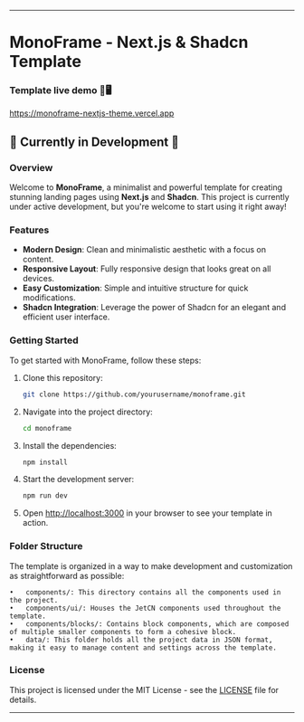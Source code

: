 
---

# MonoFrame - Next.js & Shadcn Template

### Template live demo 🔗🖥️
https://monoframe-nextjs-theme.vercel.app


## 🚧 Currently in Development 🚧

### Overview

Welcome to **MonoFrame**, a minimalist and powerful template for creating stunning landing pages using **Next.js** and **Shadcn**. This project is currently under active development, but you're welcome to start using it right away!

### Features

- **Modern Design**: Clean and minimalistic aesthetic with a focus on content.
- **Responsive Layout**: Fully responsive design that looks great on all devices.
- **Easy Customization**: Simple and intuitive structure for quick modifications.
- **Shadcn Integration**: Leverage the power of Shadcn for an elegant and efficient user interface.

### Getting Started

To get started with MonoFrame, follow these steps:

1. Clone this repository:
    ```bash
    git clone https://github.com/yourusername/monoframe.git
    ```
2. Navigate into the project directory:
    ```bash
    cd monoframe
    ```
3. Install the dependencies:
    ```bash
    npm install
    ```
4. Start the development server:
    ```bash
    npm run dev
    ```
5. Open [http://localhost:3000](http://localhost:3000) in your browser to see your template in action.

### Folder Structure

The template is organized in a way to make development and customization as straightforward as possible:

	•	components/: This directory contains all the components used in the project.
	•	components/ui/: Houses the JetCN components used throughout the template.
	•	components/blocks/: Contains block components, which are composed of multiple smaller components to form a cohesive block.
	•	data/: This folder holds all the project data in JSON format, making it easy to manage content and settings across the template.

### License

This project is licensed under the MIT License - see the [LICENSE](LICENSE) file for details.

---
